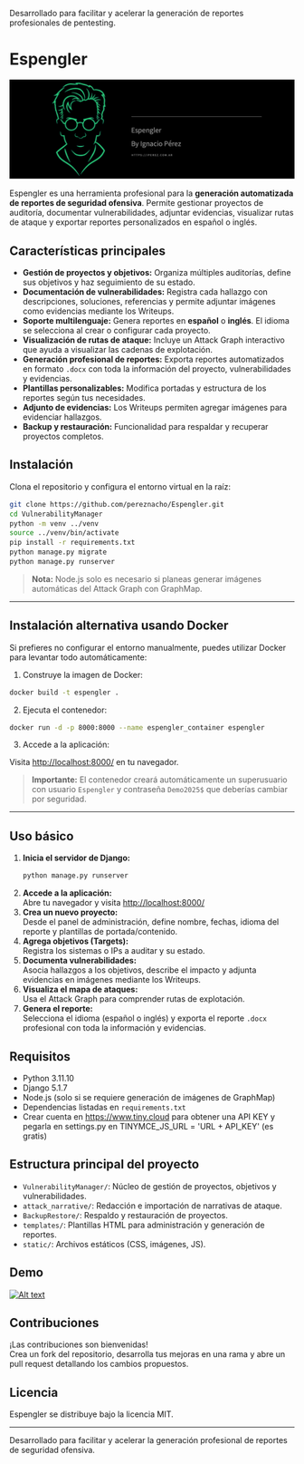 Desarrollado para facilitar y acelerar la generación de reportes profesionales de pentesting.
# Espengler
![Alt text](Espengler.png)

Espengler es una herramienta profesional para la **generación automatizada de reportes de seguridad ofensiva**. Permite gestionar proyectos de auditoría, documentar vulnerabilidades, adjuntar evidencias, visualizar rutas de ataque y exportar reportes personalizados en español o inglés.

## Características principales

- **Gestión de proyectos y objetivos:** Organiza múltiples auditorías, define sus objetivos y haz seguimiento de su estado.
- **Documentación de vulnerabilidades:** Registra cada hallazgo con descripciones, soluciones, referencias y permite adjuntar imágenes como evidencias mediante los Writeups.
- **Soporte multilenguaje:** Genera reportes en **español** o **inglés**. El idioma se selecciona al crear o configurar cada proyecto.
- **Visualización de rutas de ataque:** Incluye un Attack Graph interactivo que ayuda a visualizar las cadenas de explotación.
- **Generación profesional de reportes:** Exporta reportes automatizados en formato `.docx` con toda la información del proyecto, vulnerabilidades y evidencias.
- **Plantillas personalizables:** Modifica portadas y estructura de los reportes según tus necesidades.
- **Adjunto de evidencias:** Los Writeups permiten agregar imágenes para evidenciar hallazgos.
- **Backup y restauración:** Funcionalidad para respaldar y recuperar proyectos completos.

## Instalación

Clona el repositorio y configura el entorno virtual en la raíz:

```bash
git clone https://github.com/pereznacho/Espengler.git
cd VulnerabilityManager
python -m venv ../venv
source ../venv/bin/activate
pip install -r requirements.txt
python manage.py migrate
python manage.py runserver
```

> **Nota:** Node.js solo es necesario si planeas generar imágenes automáticas del Attack Graph con GraphMap.

---

## Instalación alternativa usando Docker

Si prefieres no configurar el entorno manualmente, puedes utilizar Docker para levantar todo automáticamente:

1. Construye la imagen de Docker:

```bash
docker build -t espengler .
```

2. Ejecuta el contenedor:

```bash
docker run -d -p 8000:8000 --name espengler_container espengler
```

3. Accede a la aplicación:

Visita [http://localhost:8000/](http://localhost:8000/) en tu navegador.

> **Importante:** El contenedor creará automáticamente un superusuario con usuario `Espengler` y contraseña `Demo2025$` que deberías cambiar por seguridad.

---

## Uso básico

1. **Inicia el servidor de Django:**
   ```bash
   python manage.py runserver
   ```
2. **Accede a la aplicación:**  
   Abre tu navegador y visita [http://localhost:8000/](http://localhost:8000/)
3. **Crea un nuevo proyecto:**  
   Desde el panel de administración, define nombre, fechas, idioma del reporte y plantillas de portada/contenido.
4. **Agrega objetivos (Targets):**  
   Registra los sistemas o IPs a auditar y su estado.
5. **Documenta vulnerabilidades:**  
   Asocia hallazgos a los objetivos, describe el impacto y adjunta evidencias en imágenes mediante los Writeups.
6. **Visualiza el mapa de ataques:**  
   Usa el Attack Graph para comprender rutas de explotación.
7. **Genera el reporte:**  
   Selecciona el idioma (español o inglés) y exporta el reporte `.docx` profesional con toda la información y evidencias.

## Requisitos

- Python 3.11.10
- Django 5.1.7
- Node.js (solo si se requiere generación de imágenes de GraphMap)
- Dependencias listadas en `requirements.txt`
- Crear cuenta en https://www.tiny.cloud para obtener una API KEY y pegarla en settings.py en TINYMCE_JS_URL = 'URL + API_KEY' (es gratis)

## Estructura principal del proyecto

- `VulnerabilityManager/`: Núcleo de gestión de proyectos, objetivos y vulnerabilidades.
- `attack_narrative/`: Redacción e importación de narrativas de ataque.
- `BackupRestore/`: Respaldo y restauración de proyectos.
- `templates/`: Plantillas HTML para administración y generación de reportes.
- `static/`: Archivos estáticos (CSS, imágenes, JS).

## Demo
[![Alt text](https://i.ytimg.com/vi/2tSF60K8Lkc/hqdefault.jpg)](https://www.youtube.com/watch?v=tFnlTC5tt5s)

## Contribuciones

¡Las contribuciones son bienvenidas!  
Crea un fork del repositorio, desarrolla tus mejoras en una rama y abre un pull request detallando los cambios propuestos.

## Licencia

Espengler se distribuye bajo la licencia MIT.

---

Desarrollado para facilitar y acelerar la generación profesional de reportes de seguridad ofensiva.
